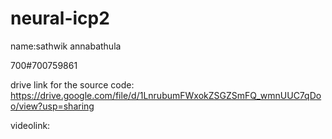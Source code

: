 # neural-icp2

name:sathwik annabathula

700#700759861

drive link for the source code:
https://drive.google.com/file/d/1LnrubumFWxokZSGZSmFQ_wmnUUC7qDoo/view?usp=sharing

videolink:




